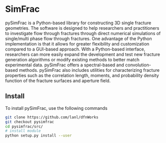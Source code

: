 # SimFrac

pySimFrac is a Python-based library for constructing 3D single fracture geometries. The software is designed to help researchers and practitioners to investigate flow through fractures through direct numerical simulations of single/multi phase flow through fractures. One advantage of the Python implementation is that it allows for greater flexibility and customization compared to a GUI-based approach. With a Python-based interface, researchers can more easily expand the development and test new fracture generation algorithms or modify existing methods to better match experimental data. pySimFrac offers a spectral-based and convolution-based methods. 
pySimFrac also includes utilities for characterizing fracture properties such as the correlation length, moments, and probability density function of the fracture surfaces and aperture field. 

## Install
To install pySimFrac, use the following commands 

```bash
git clone https://github.com/lanl/dfnWorks
git checkout pysimfrac
cd pysimfrac/src/
# install module 
python setup.py install --user  
```


